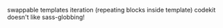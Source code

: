 swappable templates
iteration (repeating blocks inside template)
codekit doesn't like sass-globbing!
